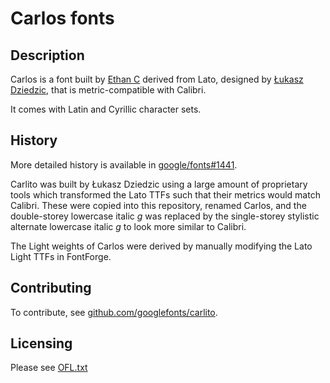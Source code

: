 # Carlos fonts

## Description

Carlos is a font built by [Ethan C](https://github.com/ethanc8) derived
from Lato, designed by [Łukasz Dziedzic](https://github.com/typoland), that is metric-compatible
with Calibri.

It comes with Latin and Cyrillic character sets.

## History

More detailed history is available in [google/fonts#1441](https://github.com/google/fonts/issues/1441#issuecomment-754068542).

Carlito was built by Łukasz Dziedzic using a large amount of proprietary tools which transformed the Lato TTFs such that their metrics would match Calibri. These were copied into this repository, renamed Carlos, and the double-storey lowercase italic *g* was replaced by the single-storey stylistic alternate lowercase italic *g* to look more similar to Calibri.

The Light weights of Carlos were derived by manually modifying the Lato Light TTFs in FontForge.

## Contributing

To contribute, see [github.com/googlefonts/carlito](https://github.com/googlefonts/carlito).

## Licensing

Please see [OFL.txt](OFL.txt)



